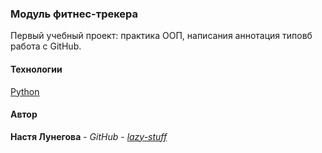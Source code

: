 ### Модуль фитнес-трекера

Первый учебный проект: практика ООП, написания аннотация типовб работа с GitHub.

#### Технологии
  
[Python](https://www.python.org)

#### Автор

**Настя Лунегова** - *GitHub* - *[lazy-stuff](https://github.com/lazy-stuff)*
